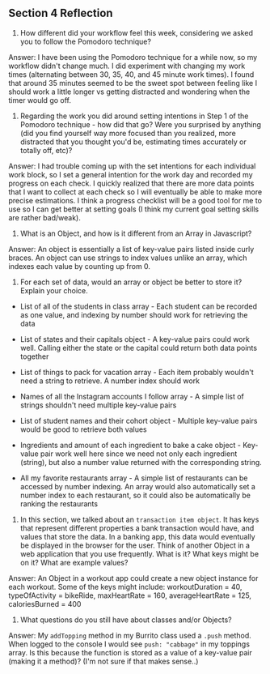 ## Section 4 Reflection

1. How different did your workflow feel this week, considering we asked you to follow the Pomodoro technique?

Answer: I have been using the Pomodoro technique for a while now, so my workflow didn't change much. I did experiment with changing my work times (alternating between 30, 35, 40, and 45 minute work times). I found that around 35 minutes seemed to be the sweet spot between feeling like I should work a little longer vs getting distracted and wondering when the timer would go off.

1. Regarding the work you did around setting intentions in Step 1 of the Pomodoro technique - how did that go? Were you surprised by anything (did you find yourself way more focused than you realized, more distracted that you thought you'd be, estimating times accurately or totally off, etc)?

Answer: I had trouble coming up with the set intentions for each individual work block, so I set a general intention for the work day and recorded my progress on each check. I quickly realized that there are more data points that I want to collect at each check so I will eventually be able to make more precise estimations. I think a progress checklist will be a good tool for me to use so I can get better at setting goals (I think my current goal setting skills are rather bad/weak).


1. What is an Object, and how is it different from an Array in Javascript?

Answer: An object is essentially a list of key-value pairs listed inside curly braces. An object can use strings to index values unlike an array, which indexes each value by counting up from 0.

1. For each set of data, would an array or object be better to store it? Explain your choice.

  * List of all of the students in class
    array - Each student can be recorded as one value, and indexing by number should work for retrieving the data

  * List of states and their capitals
    object - A key-value pairs could work well. Calling either the state or the capital could return both data points together

  * List of things to pack for vacation
    array - Each item probably wouldn't need a string to retrieve. A number index should work

  * Names of all the Instagram accounts I follow
    array - A simple list of strings shouldn't need multiple key-value pairs

  * List of student names and their cohort
    object - Multiple key-value pairs would be good to retrieve both values

  * Ingredients and amount of each ingredient to bake a cake
    object - Key-value pair work well here since we need not only each ingredient (string), but also a number value returned with the corresponding string.

  * All my favorite restaurants
    array - A simple list of restaurants can be accessed by number indexing. An array would also automatically set a number index to each restaurant, so it could also be automatically be ranking the restaurants

1. In this section, we talked about an `transaction item object`. It has keys that represent different properties a bank transaction would have, and values that store the data. In a banking app, this data would eventually be displayed in the browser for the user. Think of another Object in a web application that you use frequently. What is it? What keys might be on it? What are example values?

Answer: An Object in a workout app could create a new object instance for each workout.
Some of the keys might include: workoutDuration = 40, typeOfActivity = bikeRide, maxHeartRate = 160, averageHeartRate = 125, caloriesBurned = 400

1. What questions do you still have about classes and/or Objects?

Answer: My `addTopping` method in my Burrito class used a `.push` method. When logged to the console I would see `push: "cabbage"` in my toppings array. Is this because the function is stored as a value of a key-value pair (making it a method)? (I'm not sure if that makes sense..)
